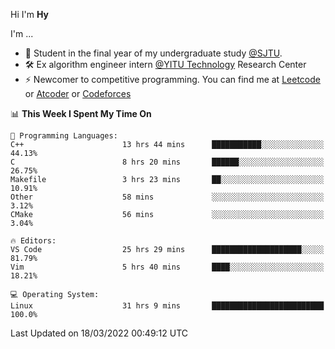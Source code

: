 Hi I'm **Hy**

I'm ...
- 🌱 Student in the final year of my undergraduate study [@SJTU](https://en.sjtu.edu.cn/).
- 🛠️ Ex algorithm engineer intern [@YITU Technology](https://www.yitutech.com/en/) Research Center
- ⚡ Newcomer to competitive programming. You can find me at [Leetcode](https://leetcode-cn.com/u/_hy3/) or [Atcoder](https://atcoder.jp/users/Hy3) or [Codeforces](https://codeforces.com/profile/Hy3)


<!--START_SECTION:waka-->
📊 **This Week I Spent My Time On** 

```text
💬 Programming Languages: 
C++                      13 hrs 44 mins      ███████████░░░░░░░░░░░░░░   44.13% 
C                        8 hrs 20 mins       ██████░░░░░░░░░░░░░░░░░░░   26.75% 
Makefile                 3 hrs 23 mins       ██░░░░░░░░░░░░░░░░░░░░░░░   10.91% 
Other                    58 mins             ░░░░░░░░░░░░░░░░░░░░░░░░░   3.12% 
CMake                    56 mins             ░░░░░░░░░░░░░░░░░░░░░░░░░   3.04%

🔥 Editors: 
VS Code                  25 hrs 29 mins      ████████████████████░░░░░   81.79% 
Vim                      5 hrs 40 mins       ████░░░░░░░░░░░░░░░░░░░░░   18.21%

💻 Operating System: 
Linux                    31 hrs 9 mins       █████████████████████████   100.0%

```


 Last Updated on 18/03/2022 00:49:12 UTC
<!--END_SECTION:waka-->

